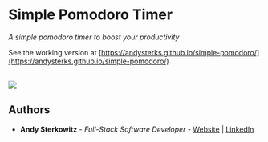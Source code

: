 # Simple Pomodoro Timer

_A simple pomodoro timer to boost your productivity_

See the working version at [https://andysterks.github.io/simple-pomodoro/](https://andysterks.github.io/simple-pomodoro/)

<br>

<image src="images/simple_crm_screenshot.png">

## Authors

* **Andy Sterkowitz** - *Full-Stack Software Developer* - [Website](https://andysterkowitz.com) | [LinkedIn](https://www.linkedin.com/in/andrewsterkowitz/)